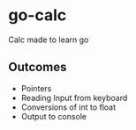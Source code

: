 # go-calc

Calc made to learn go

## Outcomes

- Pointers
- Reading Input from keyboard
- Conversions of int to float
- Output to console
